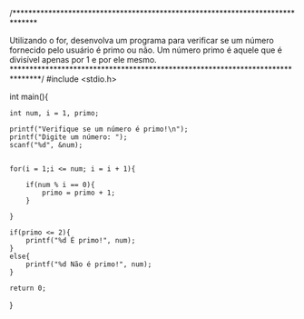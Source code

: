 /******************************************************************************

Utilizando o for, desenvolva um programa para verificar se um número fornecido 
pelo usuário é primo ou não. Um número primo é aquele que é divisível apenas 
por 1 e por ele mesmo.
*******************************************************************************/
#include <stdio.h>

int main(){
    
    int num, i = 1, primo;
    
    printf("Verifique se um número é primo!\n");
    printf("Digite um número: ");
    scanf("%d", &num);
    
    
    for(i = 1;i <= num; i = i + 1){
        
        if(num % i == 0){
            primo = primo + 1;
        }
        
    }
    
    if(primo <= 2){
        printf("%d É primo!", num);
    }
    else{
        printf("%d Não é primo!", num);
    }

    return 0;
}
